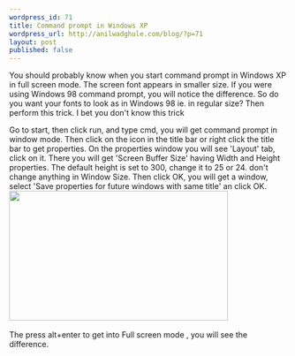 ```yaml
--- 
wordpress_id: 71
title: Command prompt in Windows XP
wordpress_url: http://anilwadghule.com/blog/?p=71
layout: post
published: false
---
```

You should probably know when you start command prompt in Windows XP in full screen mode. The screen font appears in smaller size. If you were using Windows 98 command prompt, you will notice the difference. So do you want your fonts to look as in Windows 98 ie. in regular size? Then perform this trick. I bet you don't know this trick<br /><p>Go to start, then click run, and type cmd, you will get command prompt in window mode. Then click on the icon in the title bar or right click the title bar to get properties. On the properties window you will see 'Layout' tab, click on it. There you will get 'Screen Buffer Size' having Width and Height properties. The default height is set to 300, change it to 25 or 24. don't change anything in Window Size. Then click OK, you will get a window, select 'Save properties for future windows with same title' an click OK.<br /><img src="http://geocities.com/anildigital/images/wincmd.jpg" title="" border="0" height="235" width="396" /><br /><br />The press alt+enter to get into Full screen mode , you will see the difference. </p>
